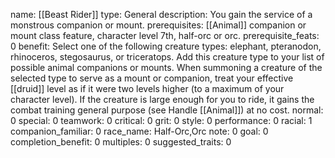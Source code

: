 name: [[Beast Rider]]
type: General
description: You gain the service of a monstrous companion or mount.
prerequisites: [[Animal]] companion or mount class feature, character level 7th, half-orc or orc.
prerequisite_feats: 0
benefit: Select one of the following creature types: elephant, pteranodon, rhinoceros, stegosaurus, or triceratops. Add this creature type to your list of possible animal companions or mounts. When summoning a creature of the selected type to serve as a mount or companion, treat your effective [[druid]] level as if it were two levels higher (to a maximum of your character level). If the creature is large enough for you to ride, it gains the combat training general purpose (see Handle [[Animal]]) at no cost.
normal: 0
special: 0
teamwork: 0
critical: 0
grit: 0
style: 0
performance: 0
racial: 1
companion_familiar: 0
race_name: Half-Orc,Orc
note: 0
goal: 0
completion_benefit: 0
multiples: 0
suggested_traits: 0
